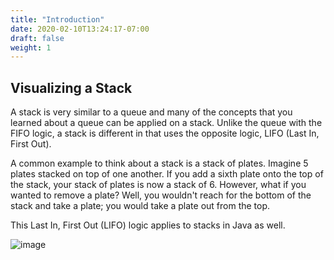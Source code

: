 ```yaml
---
title: "Introduction"
date: 2020-02-10T13:24:17-07:00
draft: false
weight: 1
--- 
```


## Visualizing a Stack

A stack is very similar to a queue and many of the concepts that you learned about a queue can be applied on a stack. Unlike the queue with the FIFO logic, a stack is different in that uses the opposite logic, LIFO (Last In, First Out).

A common example to think about a stack is a stack of plates. Imagine 5 plates stacked on top of one another. If you add a sixth plate onto the top of the stack, your stack of plates is now a stack of 6. However, what if you wanted to remove a plate? Well, you wouldn't reach for the bottom of the stack and take a plate; you would take a plate out from the top.

This Last In, First Out (LIFO) logic applies to stacks in Java as well.

![image](../img/stack.png)
